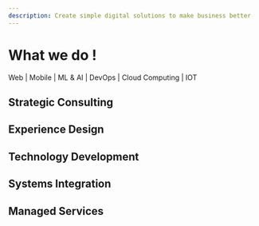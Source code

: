```yaml
---
description: Create simple digital solutions to make business better
---
```


# What we do !

Web \| Mobile \| ML & AI \| DevOps \| Cloud Computing \| IOT

## Strategic Consulting

## Experience Design

## Technology Development

## Systems Integration

## Managed Services

